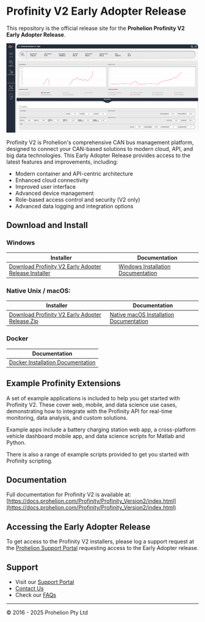# Profinity V2 Early Adopter Release

This repository is the official release site for the **Prohelion Profinity V2 Early Adopter Release**.

![Profinity V2 Screenshot](WaveSculptor_Dashboard.png)

Profinity V2 is Prohelion's comprehensive CAN bus management platform, designed to connect your CAN-based solutions to modern cloud, API, and big data technologies. This Early Adopter Release provides access to the latest features and improvements, including:

- Modern container and API-centric architecture
- Enhanced cloud connectivity
- Improved user interface
- Advanced device management
- Role-based access control and security (V2 only)
- Advanced data logging and integration options

## Download and Install

### Windows

| Installer | Documentation |
| --------- | ------------- |
| [Download Profinity V2 Early Adopter Release Installer](https://github.com/Prohelion/Profinity_V2_Early_Adopter_Release/releases/latest/download/Profinity.Install.msi) | [Windows Installation Documentation](https://docs.prohelion.com/Profinity/Profinity_Version2/Installation/Windows_Installation.html) |

### Native Unix / macOS:

| Installer | Documentation |
| --------- | ------------- |
| [Download Profinity V2 Early Adopter Release Zip](https://github.com/Prohelion/Profinity_V2_Early_Adopter_Release/releases/latest/download/Profinity.zip) | [Native macOS Installation Documentation](https://docs.prohelion.com/Profinity/Profinity_Version2/Installation/Zip_Installation.html) |

### Docker

| Documentation |
| ------------- |
| [Docker Installation Documentation](https://docs.prohelion.com/Profinity/Profinity_Version2/Installation/Docker_Installation.html) |

## Example Profinity Extensions

A set of example applications is included to help you get started with Profinity V2. These cover web, mobile, and data science use cases, demonstrating how to integrate with the Profinity API for real-time monitoring, data analysis, and custom solutions. 

Example apps include a battery charging station web app, a cross-platform vehicle dashboard mobile app, and data science scripts for Matlab and Python.

There is also a range of example scripts provided to get you started with Profinity scripting.

## Documentation

Full documentation for Profinity V2 is available at:
[https://docs.prohelion.com/Profinity/Profinity_Version2/index.html](https://docs.prohelion.com/Profinity/Profinity_Version2/index.html)

## Accessing the Early Adopter Release

To get access to the Profinity V2 installers, please log a support request at the [Prohelion Support Portal](https://support.prohelion.com/) requesting access to the Early Adopter release.

## Support

- Visit our [Support Portal](https://support.prohelion.com/)
- [Contact Us](https://prohelion.com/contact/)
- Check our [FAQs](https://docs.prohelion.com/FAQs/index.html)

---

© 2016 - 2025 Prohelion Pty Ltd
